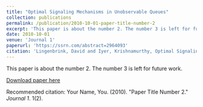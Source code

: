 ```yaml
---
title: "Optimal Signaling Mechanisms in Unobservable Queues"
collection: publications
permalink: /publication/2010-10-01-paper-title-number-2
excerpt: 'This paper is about the number 2. The number 3 is left for future work.'
date: 2010-10-01
venue: 'Journal 1'
paperurl: 'https://ssrn.com/abstract=2964093'
citation: 'Lingenbrink, David and Iyer, Krishnamurthy, Optimal Signaling Mechanisms in Unobservable Queues (November 4, 2017). Available at SSRN: https://ssrn.com/abstract=2964093 or http://dx.doi.org/10.2139/ssrn.2964093'
---
```

This paper is about the number 2. The number 3 is left for future work.

[Download paper here](https://papers.ssrn.com/sol3/papers.cfm?abstract_id=2964093#)

Recommended citation: Your Name, You. (2010). "Paper Title Number 2." <i>Journal 1</i>. 1(2).
